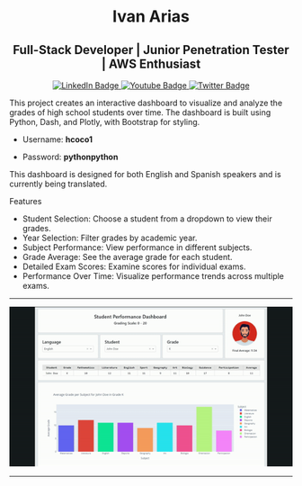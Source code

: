<div align="center"><h1>Ivan Arias</h1></div>
<div align="center"><h2>Full-Stack Developer | Junior Penetration Tester | AWS Enthusiast</h2></div>

<div id="badges" align="center">
  <a href="https://www.linkedin.com/in/hcoco1/">
    <img src="https://img.shields.io/badge/LinkedIn-blue?style=for-the-badge&logo=linkedin&logoColor=white" alt="LinkedIn Badge"/>
  </a>
  <a href="https://www.youtube.com/channel/UCban0ilP3jBC9rdmL-fPy_Q">
    <img src="https://img.shields.io/badge/YouTube-red?style=for-the-badge&logo=youtube&logoColor=white" alt="Youtube Badge"/>
  </a>
  <a href="https://twitter.com/hcoco1">
    <img src="https://img.shields.io/badge/Twitter-blue?style=for-the-badge&logo=twitter&logoColor=white" alt="Twitter Badge"/>
  </a>
</div>  



This project creates an interactive dashboard to visualize and analyze the grades of high school students over time. The dashboard is built using Python, Dash, and Plotly, with Bootstrap for styling.

- Username: **hcoco1**

- Password: **pythonpython**

This dashboard is designed for both English and Spanish speakers and is currently being translated.

Features

- Student Selection: Choose a student from a dropdown to view their grades.
- Year Selection: Filter grades by academic year.
- Subject Performance: View performance in different subjects.
- Grade Average: See the average grade for each student.
- Detailed Exam Scores: Examine scores for individual exams.
- Performance Over Time: Visualize performance trends across multiple exams.

---

![how this app works](https://github.com/hcoco1/hcoco1-dashboard/blob/main/dash_app.gif?raw=true) 
 
---


